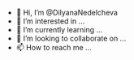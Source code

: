 - 👋 Hi, I’m @DilyanaNedelcheva
- 👀 I’m interested in ...
- 🌱 I’m currently learning ...
- 💞️ I’m looking to collaborate on ...
- 📫 How to reach me ...

<!---
DilyanaNedelcheva/DilyanaNedelcheva is a ✨ special ✨ repository because its `README.md` (this file) appears on your GitHub profile.
You can click the Preview link to take a look at your changes.
--->
